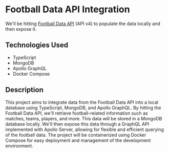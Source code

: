 # Football Data API Integration

We'll be hitting [Football Data API](http://www.football-data.org/) (API v4) to populate the data locally and then expose it.

## Technologies Used
- TypeScript
- MongoDB
- Apollo GraphQL
- Docker Compose

## Description
This project aims to integrate data from the Football Data API into a local database using TypeScript, MongoDB, and Apollo GraphQL. By hitting the Football Data API, we'll retrieve football-related information such as matches, teams, players, and more. This data will be stored in a MongoDB database locally. We'll then expose this data through a GraphQL API implemented with Apollo Server, allowing for flexible and efficient querying of the football data. The project will be containerized using Docker Compose for easy deployment and management of the development environment.
